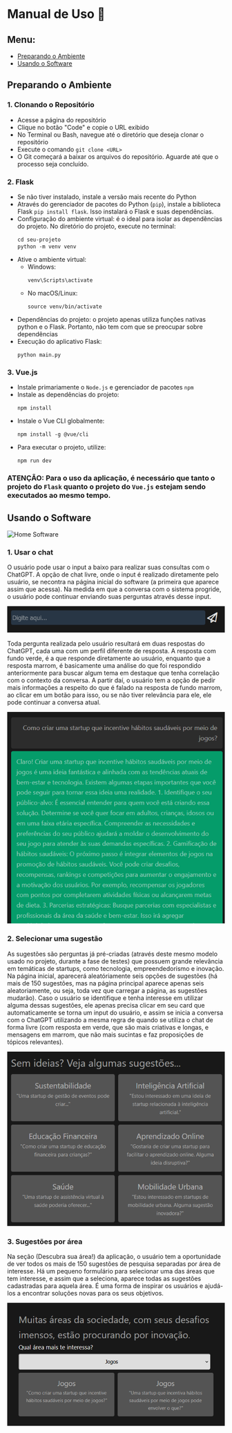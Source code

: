 # Manual de Uso 📘

## Menu:
- [Preparando o Ambiente](#Preparando-o-Ambiente)
- [Usando o Software](#Usando-o-Software)

## Preparando o Ambiente

### 1. Clonando o Repositório
- Acesse a página do repositório
- Clique no botão "Code" e copie o URL exibido
- No Terminal ou Bash, navegue até o diretório que deseja clonar o repositório
- Execute o comando ```git clone <URL>```
- O Git começará a baixar os arquivos do repositório. Aguarde até que o processo seja concluído.


### 2. Flask
- Se não tiver instalado, instale a versão mais recente do Python
- Através do gerenciador de pacotes do Python (`pip`), instale a biblioteca Flask ```pip install flask```. Isso instalará o Flask e suas dependências.
- Configuração do ambiente virtual: é o ideal para isolar as dependências do projeto. No diretório do projeto, execute no terminal:
  ```
  cd seu-projeto
  python -m venv venv
  ```
- Ative o ambiente virtual:
  - Windows:
     ```
    venv\Scripts\activate
     ```
  - No macOS/Linux:
     ```
    source venv/bin/activate
    ```
- Dependências do projeto: o projeto apenas utiliza funções nativas python e o Flask. Portanto, não tem com que se preocupar sobre dependências
- Execução do aplicativo Flask:
    ```
  python main.py
    ```
    
### 3. Vue.js
- Instale primariamente o `Node.js` e gerenciador de pacotes `npm`
- Instale as dependências do projeto:
  ```
  npm install
  ```
- Instale o Vue CLI globalmente:
  ```
  npm install -g @vue/cli
  ```
- Para executar o projeto, utilize:
    ```
    npm run dev
    ```

### ATENÇÃO: Para o uso da aplicação, é necessário que tanto o projeto do `Flask` quanto o projeto do `Vue.js` estejam sendo executados ao mesmo tempo. 

    
## Usando o Software
![Home Software](https://github.com/SoSoJigsaw/desafio_AILabs/blob/main/img/view-home.gif)

### 1. Usar o chat
O usuário pode usar o input a baixo para realizar suas consultas com o ChatGPT. A opção de chat livre, onde o input é realizado diretamente pelo usuário, se necontra na página inicial do software (a primeira que aparece assim que acessa). Na medida em que a conversa com o sistema progride, o usuário pode continuar enviando suas perguntas através desse input.

![chat](https://github.com/SoSoJigsaw/desafio_AILabs/blob/main/img/Screenshot%202024-01-18%20104656.png)

Toda pergunta realizada pelo usuário resultará em duas respostas do ChatGPT, cada uma com um perfil diferente de resposta. A resposta com fundo verde, é a que responde diretamente ao usuário, enquanto que a resposta marrom, é basicamente uma análise do que foi respondido anteriormente para buscar algum tema em destaque que tenha correlação com o contexto da conversa. A partir daí, o usuário tem a opção de pedir mais informações a respeito do que é falado na resposta de fundo marrom, ao clicar em um botão para isso, ou se não tiver relevância para ele, ele pode continuar a conversa atual.

![resposta](https://github.com/SoSoJigsaw/desafio_AILabs/blob/main/img/Screenshot%202024-01-18%20104853.png)

### 2. Selecionar uma sugestão
As sugestões são perguntas já pré-criadas (através deste mesmo modelo usado no projeto, durante a fase de testes) que possuem grande relevância em temáticas de startups, como tecnologia, empreendedorismo e inovação. Na página inicial, aparecerá aleatóriamente seis opções de sugestões (há mais de 150 sugestões, mas na página principal aparece apenas seis aleatoriamente, ou seja, toda vez que carregar a página, as sugestões mudarão). Caso o usuário se identifique e tenha interesse em utilizar alguma dessas sugestões, ele apenas precisa clicar em seu card que automaticamente se torna um input do usuário, e assim se inicia a conversa com o ChatGPT utilizando a mesma regra de quando se utiliza o chat de forma livre (com resposta em verde, que são mais criativas e longas, e mensagens em marrom, que não mais sucintas e faz proposições de tópicos relevantes).

![cards](https://github.com/SoSoJigsaw/desafio_AILabs/blob/main/img/Screenshot%202024-01-18%20104706.png)

### 3. Sugestões por área
Na seção (Descubra sua área!) da aplicação, o usuário tem a oportunidade de ver todos os mais de 150 sugestões de pesquisa separadas por área de interesse. Há um pequeno formulário para selecionar uma das áreas que tem interesse, e assim que a seleciona, aparece todas as sugestões cadastradas para aquela área. É uma forma de inspirar os usuários e ajudá-los a encontrar soluções novas para os seus objetivos.

![area](https://github.com/SoSoJigsaw/desafio_AILabs/blob/main/img/Screenshot%202024-01-18%20104738.png)

